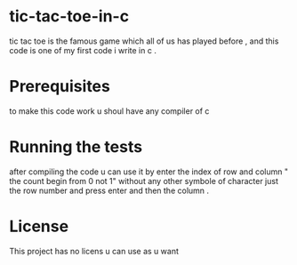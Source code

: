 # tic-tac-toe-in-c
tic tac toe is the famous game which all of us has played before , and this code is one of my first code i write in c .
# Prerequisites
to make this code work u shoul have any compiler of c
# Running the tests
after compiling the code u can use it by enter the index of row and column " the count begin from 0 not 1" without any
other symbole of character just the row number and press enter and then the column .
# License
This project has no licens u can use as u want
